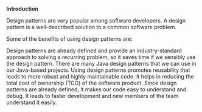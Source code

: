 **Introduction**

Design patterns are very popular among software developers. A design pattern is a well-described solution to a common software problem.

Some of the benefits of using design patterns are:

Design patterns are already defined and provide an industry-standard approach to solving a recurring problem, so it saves time if we sensibly use the design pattern. There are many Java design patterns that we can use in our Java-based projects.
Using design patterns promotes reusability that leads to more robust and highly maintainable code. It helps in reducing the total cost of ownership (TCO) of the software product.
Since design patterns are already defined, it makes our code easy to understand and debug. It leads to faster development and new members of the team understand it easily.
